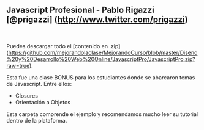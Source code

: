 ## Javascript Profesional - Pablo Rigazzi [@prigazzi] (http://www.twitter.com/prigazzi)
<br />


Puedes descargar todo el [contenido en .zip] (https://github.com/mejorandolaclase/MejorandoCurso/blob/master/Diseno%20y%20Desarrollo%20Web%20Online/JavascriptPro/JavascriptPro.zip?raw=true).

Esta fue una clase BONUS para los estudiantes donde se abarcaron temas de Javascript. Entre ellos:

- Closures
- Orientación a Objetos

Esta carpeta comprende el ejemplo y recomendamos mucho leer su tutorial dentro de la plataforma.
